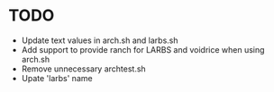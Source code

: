 # TODO

* Update text values in arch.sh and larbs.sh
* Add support to provide ranch for LARBS and voidrice when using arch.sh
* Remove unnecessary archtest.sh
* Upate 'larbs' name
